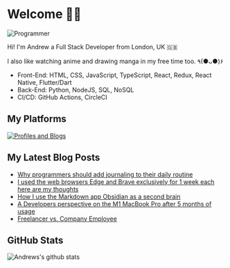 # Welcome 👋🏿

![Programmer](https://res.cloudinary.com/d74fh3kw/image/upload/v1621544230/twitter-banner_etohvf.png 'Programmer')

Hi! I'm Andrew a Full Stack Developer from London, UK 🇬🇧

I also like watching anime and drawing manga in my free time too. ٩(●ᴗ●)۶

- Front-End: HTML, CSS, JavaScript, TypeScript, React, Redux, React Native, Flutter/Dart
- Back-End: Python, NodeJS, SQL, NoSQL
- CI/CD: GitHub Actions, CircleCI

## My Platforms

[![Profiles and Blogs](https://res.cloudinary.com/d74fh3kw/image/upload/v1621532697/profile-blog-btn_nigmar.png)](https://linktr.ee/andrewbaisden)

## My Latest Blog Posts

<!-- BLOG-POST-LIST:START -->
- [Why programmers should add journaling to their daily routine](https://dev.to/andrewbaisden/why-programmers-should-add-journaling-to-their-daily-routine-o5j)
- [I used the web browsers Edge and Brave exclusively for 1 week each here are my thoughts](https://dev.to/andrewbaisden/i-used-the-web-browsers-edge-and-brave-exclusively-for-1-week-each-here-are-my-thoughts-1pd)
- [How I use the Markdown app Obsidian as a second brain](https://dev.to/andrewbaisden/how-i-use-the-markdown-app-obsidian-as-a-second-brain-bk3)
- [A Developers perspective on the M1 MacBook Pro after 5 months of usage](https://dev.to/andrewbaisden/a-developers-perspective-on-the-m1-macbook-pro-after-5-months-of-usage-3d7m)
- [Freelancer vs. Company Employee](https://dev.to/andrewbaisden/freelancer-vs-company-employee-5hep)
<!-- BLOG-POST-LIST:END -->

## GitHub Stats

![Andrews's github stats](https://github-readme-stats.vercel.app/api?username=andrewbaisden&show_icons=true&theme=tokyonight)
